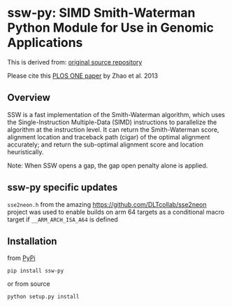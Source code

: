 # ssw-py: SIMD Smith-Waterman Python Module for Use in Genomic Applications

This is derived from:
[original source repository](https://github.com/mengyao/Complete-Striped-Smith-Waterman-Library)

Please cite this [PLOS ONE paper](http://dx.plos.org/10.1371/journal.pone.0082138) by Zhao et al. 2013

## Overview

SSW is a fast implementation of the Smith-Waterman algorithm, which uses the
Single-Instruction Multiple-Data (SIMD) instructions to parallelize the
algorithm at the instruction level. It can return the Smith-Waterman score,
alignment location and traceback path (cigar) of the optimal alignment
accurately; and return the sub-optimal alignment score and location
heuristically.

Note: When SSW opens a gap, the gap open penalty alone is applied.

## ssw-py specific updates
`sse2neon.h` from the amazing https://github.com/DLTcollab/sse2neon project
was used to enable builds on arm 64 targets as a conditional macro target if
`__ARM_ARCH_ISA_A64` is defined

## Installation

from [PyPi](https://pypi.org/project/ssw-py/)

    pip install ssw-py


or from source

    python setup.py install
